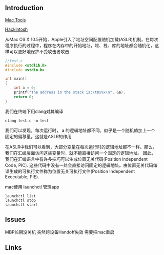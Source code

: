 ## Introduction



[Mac Tools](/docs/CS/OS/mac/Tools/Tools.md)

[Hackintosh](/docs/CS/OS/mac/Hackintosh.md)

从Mac OS X 10.5开始，Apple引入了地址空间配置随机加载(ASLR)机制。在每次程序执行的过程中，程序在内存中的开始地址，堆、栈、库的地址都会随机化，这样可以更好地保护不受攻击者攻击



```c
//test.c
#include <stdlib.h>
#include <stdio.h>

int main()
{
    int a = 0;
    printf("The address in the stack is:\t0x%x\n", &a);
    return 0;
}
```
我们在终端下用clang对其编译
```shell
clang test.c -o test
```



我们可以发现，每次运行时， a 的逻辑地址都不同。似乎是一个随机值加上一个固定的偏移量。这就是ASLR的作用


在ASLR中我们可以看到，大部分变量在每次运行时的逻辑地址都不一样。那么，我们在汇编层面访问这些变量时，就不能直接访问一个固定的逻辑地址。
因此，我们在汇编语言中有许多技巧可以生成位置无关代码(Position Independent Code, PIC).
这些代码中没有一处会直接访问固定的逻辑地址。由位置无关代码编译生成的可执行文件称为位置无关可执行文件(Position Independent Executable, PIE).


mac使用 launchctl 管理app
```shell
launchctl list
launchctl stop
launchctl start

```

## Issues

MBP长期没关机 突然跨设备Handoff失效 需要把mac重启

## Links

